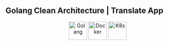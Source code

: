 ## Golang Clean Architecture | Translate App

<p align="center">
  <img src="https://cdn.jsdelivr.net/gh/devicons/devicon@latest/icons/go/go-original-wordmark.svg" alt="Golang" title="Golang" height="50" />
  <img src="https://cdn.jsdelivr.net/gh/devicons/devicon@latest/icons/docker/docker-original.svg" alt="Docker" title="Docker" height="50" />
  <img src="https://cdn.jsdelivr.net/gh/devicons/devicon@latest/icons/kubernetes/kubernetes-original.svg" alt="K8s" title="K8s" height="50" />
</p>
